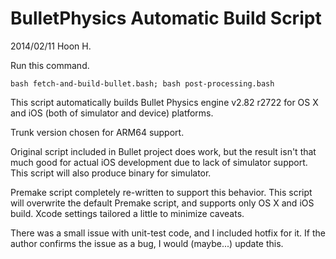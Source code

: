 BulletPhysics Automatic Build Script
====================================
2014/02/11
Hoon H.


Run this command.

	bash fetch-and-build-bullet.bash; bash post-processing.bash

This script automatically builds Bullet Physics engine v2.82 r2722
for OS X and iOS (both of simulator and device) platforms.

Trunk version chosen for ARM64 support.

Original script included in Bullet project does work, but the result
isn't that much good for actual iOS development due to lack of simulator
support. This script will also produce binary for simulator.

Premake script completely re-written to support this behavior. This script
will overwrite the default Premake script, and supports only OS X and iOS
build. Xcode settings tailored a little to minimize caveats.

There was a small issue with unit-test code, and I included hotfix for it.
If the author confirms the issue as a bug, I would (maybe...) update this.


